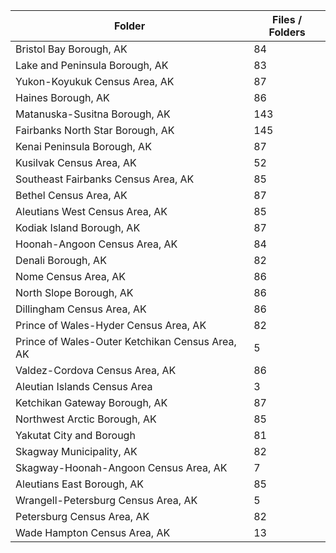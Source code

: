 | Folder                                          |   Files / Folders |
|-------------------------------------------------|-------------------|
| Bristol Bay Borough, AK                         |                84 |
| Lake and Peninsula Borough, AK                  |                83 |
| Yukon-Koyukuk Census Area, AK                   |                87 |
| Haines Borough, AK                              |                86 |
| Matanuska-Susitna Borough, AK                   |               143 |
| Fairbanks North Star Borough, AK                |               145 |
| Kenai Peninsula Borough, AK                     |                87 |
| Kusilvak Census Area, AK                        |                52 |
| Southeast Fairbanks Census Area, AK             |                85 |
| Bethel Census Area, AK                          |                87 |
| Aleutians West Census Area, AK                  |                85 |
| Kodiak Island Borough, AK                       |                87 |
| Hoonah-Angoon Census Area, AK                   |                84 |
| Denali Borough, AK                              |                82 |
| Nome Census Area, AK                            |                86 |
| North Slope Borough, AK                         |                86 |
| Dillingham Census Area, AK                      |                86 |
| Prince of Wales-Hyder Census Area, AK           |                82 |
| Prince of Wales-Outer Ketchikan Census Area, AK |                 5 |
| Valdez-Cordova Census Area, AK                  |                86 |
| Aleutian Islands Census Area                    |                 3 |
| Ketchikan Gateway Borough, AK                   |                87 |
| Northwest Arctic Borough, AK                    |                85 |
| Yakutat City and Borough                        |                81 |
| Skagway Municipality, AK                        |                82 |
| Skagway-Hoonah-Angoon Census Area, AK           |                 7 |
| Aleutians East Borough, AK                      |                85 |
| Wrangell-Petersburg Census Area, AK             |                 5 |
| Petersburg Census Area, AK                      |                82 |
| Wade Hampton Census Area, AK                    |                13 |